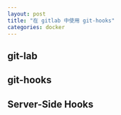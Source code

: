 ```yaml
---
layout: post
title: "在 gitlab 中使用 git-hooks"
categories: docker
---
```



## git-lab

## git-hooks

## Server-Side Hooks
